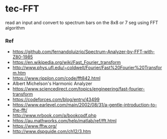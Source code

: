 # tec-FFT
 
read an input and convert to spectrum bars on the 8x8 or 7 seg using FFT algorithm


### Ref
- https://github.com/fernandoluizrio/Spectrum-Analyzer-by-FFT-with-Z80-1985
- https://en.wikipedia.org/wiki/Fast_Fourier_transform
- http://www.phys.ufl.edu/~coldwell/Fourier/Fast%20Fourier%20Transform.htm
- https://www.ripplon.com/code/fft842.html
- Albert Michelson's Harmonic Analyzer
- https://www.sciencedirect.com/topics/engineering/fast-fourier-transform
- https://codeforces.com/blog/entry/43499
- https://www.earlevel.com/main/2002/08/31/a-gentle-introduction-to-the-fft/
- http://www.nrbook.com/a/bookcpdf.php
- https://au.mathworks.com/help/matlab/ref/fft.html
- https://www.fftw.org/
- http://www.dspguide.com/ch12/3.htm




